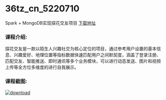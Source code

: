 # 36tz_cn_5220710
Spark + MongoDB实现探花交友项目
[下载地址](http://www.36tz.cn/article/5220710 "下载地址")
### 课程介绍:
探花交友是一款以陌生人兴趣社交为核心定位的项目，通过参考用户设置的基本信息、兴趣爱好、地理位置等指标数据快速匹配用户之间默契度，涵盖了登录注册、匹配交友、智能推送、即时通讯等多个业务模块，可以进行动态发送、图片和视频上传等全方位多维度的进行自我展示。

### 课程截图:
[![download](http://36tz.cn/muke_img/2021_08_2-26.png "下载地址")](http://www.36tz.cn "下载地址")
